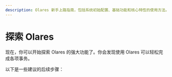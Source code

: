 ```yaml
---
description: Olares 新手上路指南，包括系统初始配置、基础功能和核心特性的使用方法。
---
```


# 探索 Olares

现在，你可以开始探索 Olares 的强大功能了。你会发现使用 Olares 可以轻松完成各项事务。

以下是一些建议的后续步骤：

<div class="launch-card-container">
  <LaunchCard
    class="launch-card"
    title="探索使用场景"
    description="了解在日常生活中使用 Olares 的各种方式。"
    :links="[
      { text: 'Stable Diffusion', href: '../../use-cases/stable-diffusion' },
      { text: 'Open WebUI',        href: '../../use-cases/openwebui'        },
      { text: 'Perplexica',        href: '../../use-cases/perplexica'       },
      { text: 'Dify',              href: '../../use-cases/dify'             },
      { text: 'Steam',             href: '../../use-cases/stream-game'      }
    ]"
    buttonText="了解更多"
    buttonLink="../../use-cases/"
  />

  <LaunchCard
    class="launch-card"
    title="体验 Olares 应用"
    description="熟悉 Olares 上的系统应用。"
    :links="[
      { text: 'Profile', href: '../olares/profile' },
      { text: '应用市场',  href: '../olares/market' },
      { text: '文件管理器',   href: '../olares/files/' },
      { text: '设置',   href: '../olares/settings/' },
      { text: 'Vault',    href: '../olares/wise/'  }
    ]"
    buttonText="了解更多"
    buttonLink="../olares/"
  />
  <LaunchCard
    class="launch-card"
    title="开始使用 LarePass"
    description="使用 LarePass 客户端管理你的帐户、VPN、设备等。"
    :links="[
      { text: '管理帐户', href: '../larepass/create-account' },
      { text: '启用 VPN',  href: '../larepass/private-network' },
      { text: '管理设备',   href: '../larepass/manage-device' },
      { text: '同步文件',   href: '../larepass/sync-share' },
      { text: '收集内容',    href: '../larepass/manage-knowledge'},
    ]"
    buttonText="了解更多"
    buttonLink="../larepass/"
    />

  <LaunchCard
    class="launch-card"
    title="了解 Olares"
    description="加深你对 Olares 的理解。"
    :links="[
      { text: 'Olares ID',  href: '../../manual/concepts/olares-id' },
      { text: '帐户',    href: '../../manual/concepts/account'   },
      { text: '应用',href: '../../manual/concepts/application' },
      { text: '网络',href: '../../manual/concepts/network' },
      { text: '数据',href: '../../manual/concepts/data' },
    ]"
    buttonText="了解更多"
    buttonLink="../concepts/"
  />
</div>

<style>
/* ──────────────────────────────────────────────────────────────
   Layout container: neat responsive grid (1–3 cards per row)
   ────────────────────────────────────────────────────────────── */
.launch-card-container {
  display: grid;
  gap: 1.5rem;
  grid-template-columns: repeat(auto-fill, minmax(260px, 1fr));
  margin-top: 0.75rem;
}

/* ──────────────────────────────────────────────────────────────
   Individual card: equal height + button fixed to bottom
   ────────────────────────────────────────────────────────────── */
.launch-card {
  display: flex;
  flex-direction: column;   /* stack children vertically            */
  height: 100%;             /* stretch to equal height in the grid  */
  padding: 1.25rem 1.5rem;
  background: var(--vp-c-bg);
  border: 1px solid var(--vp-c-divider);
  border-radius: 12px;
}

/* Typography tweaks (optional) */
.launch-card h3 { margin: 0 0 .5rem; }
.launch-card p  { margin: 0 0 1rem; }

/* List grows to fill spare space, pushing button down */
.launch-card ul {
  margin: 0 0 1.5rem;
  padding-left: 1.2rem;
  flex-grow: 1;             /* absorbs extra vertical space         */
}

/* Button sits at the very bottom of the card */
.launch-card a.btn {
  margin-top: auto;         /* pushes itself to the bottom          */
  align-self: flex-start;   /* keep left-aligned (optional)         */

  display: inline-block;
  padding: .45rem 1.1rem;
  border-radius: 6px;
  background: #ff5252;
  color: #fff;
  font-weight: 500;
  text-decoration: none;
  transition: opacity .15s ease;
}
.launch-card a.btn:hover { opacity: .85; }
</style>
